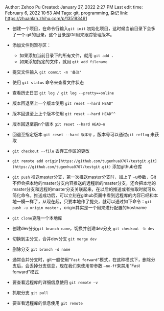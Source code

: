 Author: Zehoo Pu
Created: January 27, 2022 2:27 PM
Last edit time: February 6, 2022 10:53 AM
Tags: git, programming, 杂记
link: https://zhuanlan.zhihu.com/p/135183491

- 创建一个项目，在命令行输入`git init` 初始化项目，这时候当前目录下会多了一个.git的目录，这个目录是Git用来跟踪管理版本。
- 添加文件到暂存区：
    - 如果添加当前目录下的所有文件，就用 `git add .`
    - 如果添加指定的文件，就用 `git add filename`
- 提交文件输入 `git commit -m '备注'`
- 使用 `git status` 命令来查看文件状态
- 查看历史日志 `git log / git log --pretty==online`
- 版本回退至上一个版本使用 `git reset --hard HEAD^`
- 版本回退至上上个版本使用 `git reset --hard HEAD^^`
- 版本回退至前n个版本 `git reset --hard HEAD~n`
- 回退至指定版本 `git reset --hard 版本号` ，版本号可以通过`git reflog` 来获取
- `git checkout --file` 丢弃工作区的更改
- `git remote add origin[https://github.com/tugenhua0707/testgit.git](https://github.com/tugenhua0707/testgit.git)` 添加github仓库
- `git push` 推送master分支，第一次推送master分支时，加上了 –u参数，Git不但会把本地的master分支内容推送的远程新的master分支，还会把本地的master分支和远程的master分支关联起来，在以后的推送或者拉取时就可以简化命令。推送成功后，可以立刻在github页面中看到远程库的内容已经和本地一模一样了，从现在起，只要本地作了提交，就可以通过如下命令：`git push -u origin master` ，origin其实是一个用来进行配置的hostname
- `git clone`克隆一个本地库
- 创建dev分支`git branch name`，切换并创建dev分支 `git checkout -b dev`
- 切换到主分支，合并dev分支 `git merge dev`
- 删除分支 `git branch -d name`
- 通常合并分支时，git一般使用`”Fast forward”`模式，在这种模式下，删除分支后，会丢掉分支信息，现在我们来使用带参数 `–no-ff`来禁用”Fast forward”模式
- 要查看远程库的详细信息使用 `git remote –v`
- 抓取分支 `git pull`

- 要查看远程库的信息使用 `git remote`